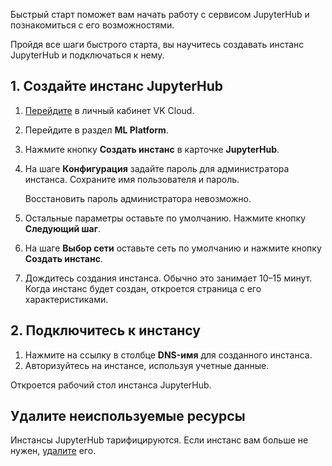 Быстрый старт поможет вам начать работу с сервисом JupyterHub и познакомиться с его возможностями.

Пройдя все шаги быстрого старта, вы научитесь создавать инстанс JupyterHub и подключаться к нему.

## 1. Создайте инстанс JupyterHub

1. [Перейдите](https://msk.cloud.vk.com/app/) в личный кабинет VK Cloud.
1. Перейдите в раздел **ML Platform**.
1. Нажмите кнопку **Создать инстанс** в карточке **JupyterHub**.
1. На шаге **Конфигурация** задайте пароль для администратора инстанса. Сохраните имя пользователя и пароль.

    <err>

    Восстановить пароль администратора невозможно.

    </err>

1. Остальные параметры оставьте по умолчанию. Нажмите кнопку **Следующий шаг**.
1. На шаге **Выбор сети** оставьте сеть по умолчанию и нажмите кнопку **Создать инстанс**.
1. Дождитесь создания инстанса. Обычно это занимает 10–15 минут. Когда инстанс будет создан, откроется страница с его характеристиками.

## 2. Подключитесь к инстансу

1. Нажмите на ссылку в столбце **DNS-имя** для созданного инстанса.
1. Авторизуйтесь на инстансе, используя учетные данные.

Откроется рабочий стол инстанса JupyterHub.

## Удалите неиспользуемые ресурсы

Инстансы JupyterHub тарифицируются. Если инстанс вам больше не нужен, [удалите](../instructions/manage#delete) его.
